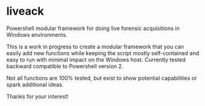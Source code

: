 # liveack
Powershell modular framework for doing live forensic acquisitions in Windows environments.  

This is a work in progress to create a modular framework that you can easily add new functions while keeping the script mostly self-contained and easy to run with minimal impact on the Windows host. Currently tested backward compatible to Powershell version 2.

Not all functions are 100% tested, but exist to show potential capabilities or spark additional ideas.

Thanks for your interest!

